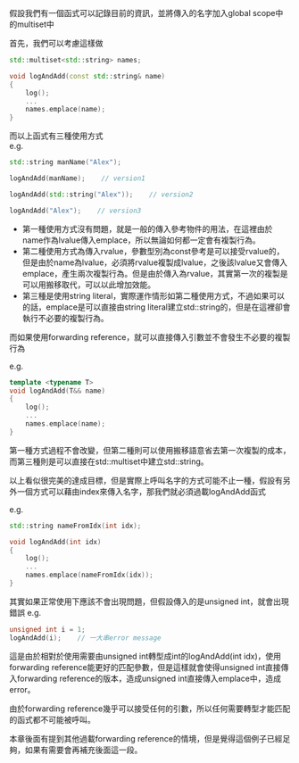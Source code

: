 假設我們有一個函式可以記錄目前的資訊，並將傳入的名字加入global scope中的multiset中

首先，我們可以考慮這樣做
```cpp
std::multiset<std::string> names;

void logAndAdd(const std::string& name)
{
    log();
    ...
    names.emplace(name);
}
```

而以上函式有三種使用方式<br>
e.g.
```cpp
std::string manName("Alex");

logAndAdd(manName);    // version1

logAndAdd(std::string("Alex"));    // version2

logAndAdd("Alex");    // version3
```

- 第一種使用方式沒有問題，就是一般的傳入參考物件的用法，在這裡由於name作為lvalue傳入emplace，所以無論如何都一定會有複製行為。
- 第二種使用方式為傳入rvalue，參數型別為const參考是可以接受rvalue的，但是由於name為lvalue，必須將rvalue複製成lvalue，之後該lvalue又會傳入emplace，產生兩次複製行為。但是由於傳入為rvalue，其實第一次的複製是可以用搬移取代，可以以此增加效能。
- 第三種是使用string literal，實際運作情形如第二種使用方式，不過如果可以的話，emplace是可以直接由string literal建立std::string的，但是在這裡卻會執行不必要的複製行為。

而如果使用forwarding reference，就可以直接傳入引數並不會發生不必要的複製行為

e.g.
```cpp
template <typename T>
void logAndAdd(T&& name)
{
    log();
    ...
    names.emplace(name);
}
```

第一種方式過程不會改變，但第二種則可以使用搬移語意省去第一次複製的成本，而第三種則是可以直接在std::multiset中建立std::string。

以上看似很完美的達成目標，但是實際上呼叫名字的方式可能不止一種，假設有另外一個方式可以藉由index來傳入名字，那我們就必須過載logAndAdd函式

e.g.
```cpp
std::string nameFromIdx(int idx);

void logAndAdd(int idx)
{
    log();
    ...
    names.emplace(nameFromIdx(idx));
}
```

其實如果正常使用下應該不會出現問題，但假設傳入的是unsigned int，就會出現錯誤
e.g.
```cpp
unsigned int i = 1;
logAndAdd(i);    // 一大串error message
```

這是由於相對於使用需要由unsigned int轉型成int的logAndAdd(int idx)，使用forwarding reference能更好的匹配參數，但是這樣就會使得unsigned int直接傳入forwarding reference的版本，造成unsigned int直接傳入emplace中，造成error。

由於forwarding reference幾乎可以接受任何的引數，所以任何需要轉型才能匹配的函式都不可能被呼叫。

本章後面有提到其他過載forwarding reference的情境，但是覺得這個例子已經足夠，如果有需要會再補充後面這一段。